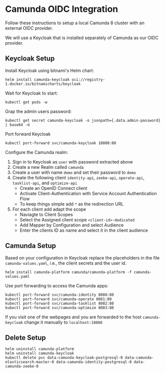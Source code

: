 # Camunda OIDC Integration

Follow these instructions to setup a local Camunda 8 cluster with an external OIDC provider.

We will use a Keycloak that is installed separately of Camunda as our OIDC provider.

## Keycloak Setup

Install Keycloak using bitnami's Helm chart:
```
helm install camunda-keycloak oci://registry-1.docker.io/bitnamicharts/keycloak
```

Wait for Keycloak to start:
```
kubectl get pods -w
```

Grap the admin users password:
```
kubectl get secret camunda-keycloak -o jsonpath={.data.admin-password} | base64 -d
```

Port forward Keycloak
```
kubectl port-forward svc/camunda-keycloak 18080:80
```

Configure the Camunda realm:
1. Sign in to Keycloak as `user` with password extracted above
2. Create a new Realm called `camunda`
3. Create a user with name `demo` and set their password to `demo`
4. Create the following client `identity-api`, `zeebe-api`, `operate-api`, `tasklist-api`, and `optimize-api`
    - Create an OpenID Connect client
    - Activate Client-Authentication with Service Account Authentication Flow
    - To keep things simple add `*` as the redirection URL
5. For each client add adapt the scope
    - Naviagte to Client Scopes
    - Select the Assigned client scope `<client-id>-dedicated`
    - Add Mapper by Configuration and select Audience
    - Enter the clients ID as name and select it in the client audience

## Camunda Setup

Based on your configuration in Keycloak replace the placeholders in the file `camunda-values.yaml`, i.e., the client secrets and the user id.
```
helm install camunda-platform camunda/camunda-platform -f camunda-values.yaml
```

Use port forwarding to access the Camunda apps:
```
kubectl port-forward svc/camunda-identity 8080:80
kubectl port-forward svc/camunda-operate 8081:80
kubectl port-forward svc/camunda-tasklist 8082:80
kubectl port-forward svc/camunda-optimize 8083:80
```

If you visit one of the webpages and you are forwarded to the host `camunda-keycloak` change it manually to `localhost:18080`

## Delete Setup

```
helm uninstall camunda-platform
helm uninstall camunda-keycloak
kubectl delete pvc data-camunda-keycloak-postgresql-0 data-camunda-elasticsearch-master-0 data-camunda-identity-postgresql-0 data-camunda-zeebe-0
``` 

